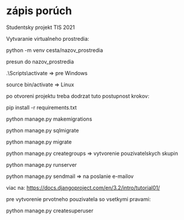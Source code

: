 # zápis porúch
Studentsky projekt TIS 2021

Vytvaranie virtualneho prostredia:

python -m venv cesta/nazov_prostredia

presun do nazov_prostredia

.\Scripts\activate => pre Windows

source bin/activate => Linux

po otvoreni projektu treba dodrzat tuto postupnost krokov:

pip install -r requirements.txt

python manage.py makemigrations 

python manage.py sqlmigrate

python manage.py migrate

python manage.py creategroups  => vytvorenie pouzivatelskych skupin

python manage.py runserver

python manage.py sendmail   => na poslanie e-mailov

viac na: https://docs.djangoproject.com/en/3.2/intro/tutorial01/

pre vytvorenie prvotneho pouzivatela so vsetkymi pravami:

python manage.py createsuperuser
